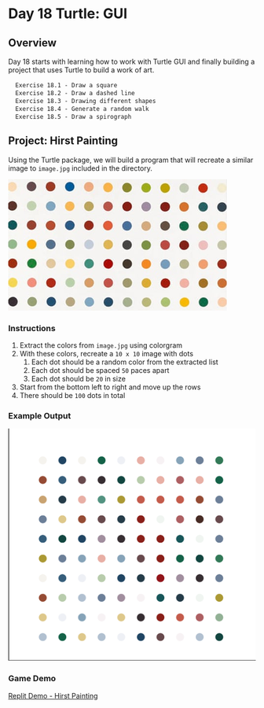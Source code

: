 # Day 18 Turtle: GUI

## Overview

Day 18 starts with learning how to work with Turtle GUI and finally building a project that uses Turtle to build a work of art.
      
      Exercise 18.1 - Draw a square
      Exercise 18.2 - Draw a dashed line
      Exercise 18.3 - Drawing different shapes
      Exercise 18.4 - Generate a random walk
      Exercise 18.5 - Draw a spirograph

## Project: Hirst Painting

Using the Turtle package, we will build a program that will recreate a similar image to `image.jpg` included in the directory.

![Turtle Image](Images/image.jpg)

### Instructions

1. Extract the colors from `image.jpg` using colorgram
2. With these colors, recreate a `10 x 10` image with dots
   1. Each dot should be a random color from the extracted list
   2. Each dot should be spaced `50` paces apart
   3. Each dot should be `20` in size
3. Start from the bottom left to right and move up the rows
4. There should be `100` dots in total

### Example Output

![Hirst Painting](Images/hirst_painting.png)

### Game Demo

[Replit Demo - Hirst Painting](https://replit.com/@EoghyUnscripted/Hirst-Painting)